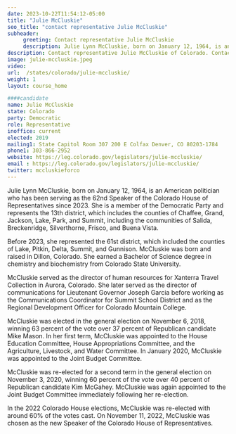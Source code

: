 ```yaml
---
date: 2023-10-22T11:54:12-05:00
title: "Julie McCluskie"
seo_title: "contact representative Julie McCluskie"
subheader:
     greeting: Contact representative Julie McCluskie
     description: Julie Lynn McCluskie, born on January 12, 1964, is an American politician who has been serving as the 62nd Speaker of the Colorado House of Representatives since 2023. She is a member of the Democratic Party and represents the 13th district.
description: Contact representative Julie McCluskie of Colorado. Contact information for alex-valdez includes email address, phone number, and mailing address.
image: julie-mccluskie.jpeg
video:
url:  /states/colorado/julie-mccluskie/
weight: 1
layout: course_home

####candidate
name: Julie McCluskie
state: Colorado
party: Democratic
role: Representative
inoffice: current
elected: 2019
mailing1: State Capitol Room 307 200 E Colfax Denver, CO 80203-1784
phone1: 303-866-2952
website: https://leg.colorado.gov/legislators/julie-mccluskie/
email : https://leg.colorado.gov/legislators/julie-mccluskie/
twitter: mccluskieforco
---
```


Julie Lynn McCluskie, born on January 12, 1964, is an American politician who has been serving as the 62nd Speaker of the Colorado House of Representatives since 2023. She is a member of the Democratic Party and represents the 13th district, which includes the counties of Chaffee, Grand, Jackson, Lake, Park, and Summit, including the communities of Salida, Breckenridge, Silverthorne, Frisco, and Buena Vista.

Before 2023, she represented the 61st district, which included the counties of Lake, Pitkin, Delta, Summit, and Gunnison. McCluskie was born and raised in Dillon, Colorado. She earned a Bachelor of Science degree in chemistry and biochemistry from Colorado State University.

McCluskie served as the director of human resources for Xanterra Travel Collection in Aurora, Colorado. She later served as the director of communications for Lieutenant Governor Joseph Garcia before working as the Communications Coordinator for Summit School District and as the Regional Development Officer for Colorado Mountain College.

McCluskie was elected in the general election on November 6, 2018, winning 63 percent of the vote over 37 percent of Republican candidate Mike Mason. In her first term, McCluskie was appointed to the House Education Committee, House Appropriations Committee, and the Agriculture, Livestock, and Water Committee. In January 2020, McCluskie was appointed to the Joint Budget Committee.

McCluskie was re-elected for a second term in the general election on November 3, 2020, winning 60 percent of the vote over 40 percent of Republican candidate Kim McGahey. McCluskie was again appointed to the Joint Budget Committee immediately following her re-election.

In the 2022 Colorado House elections, McCluskie was re-elected with around 60% of the votes cast. On November 11, 2022, McCluskie was chosen as the new Speaker of the Colorado House of Representatives.
